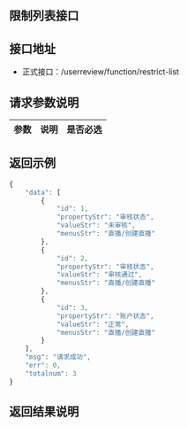 限制列表接口
----------

接口地址
----------
  * 正式接口：/userreview/function/restrict-list

请求参数说明
----------
|  参数         |说明          |是否必选|
| ------------- |:-------------|:-----:|


返回示例
----------
```javascript
{
    "data": [
        {
            "id": 1,
            "propertyStr": "审核状态",
            "valueStr": "未审核",
            "menusStr": "直播/创建直播"
        },
        {
            "id": 2,
            "propertyStr": "审核状态",
            "valueStr": "审核通过",
            "menusStr": "直播/创建直播"
        },
        {
            "id": 3,
            "propertyStr": "账户状态",
            "valueStr": "正常",
            "menusStr": "直播/创建直播"
        }
    ],
    "msg": "请求成功",
    "err": 0,
    "totalnum": 3
}
```

返回结果说明
----------
```javascript

```